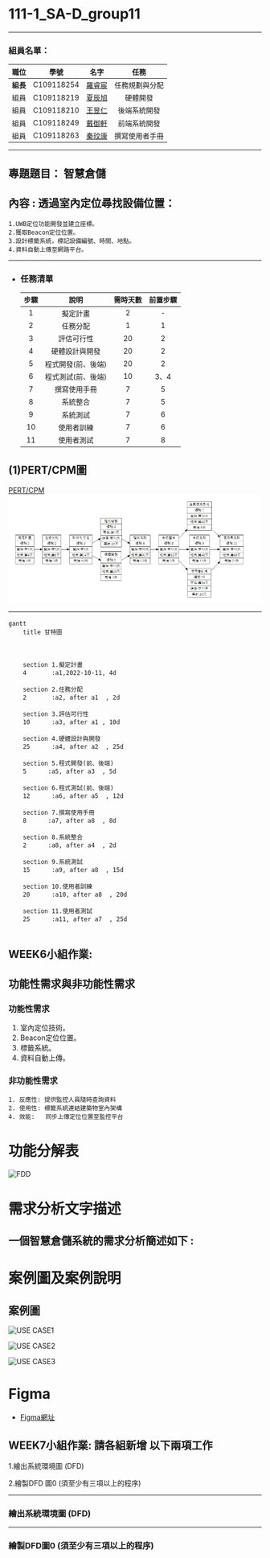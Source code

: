 # 111-1_SA-D_group11  

---  

### 組員名單：  

| 職位 | 學號 | 名字 | 任務 |
| :--: | :--: | :--: | :---: |
| **組長** | C109118254 |[羅睿宸](https://github.com/c109118254/noco) | 任務規劃與分配 |
| 組員 | C109118219 | [夏辰旭](https://github.com/sean89858448/SA-D) | 硬體開發 |
| 組員 | C109118210 | [王昱仁]() | 後端系統開發 |
| 組員 | C109118249 | [戴御軒](https://github.com/BEnser16/2022-3B.git) | 前端系統開發 |
| 組員 | C109118263 | [秦玟康](https://github.com/Wenkang99/C109118263) | 撰寫使用者手冊 |


---

## 專題題目： **智慧倉儲**
## 內容 : 透過室內定位尋找設備位置：
    1.UWB定位功能開發並建立座標。
    2.獲取Beacon定位位置。
    3.設計標籤系統，標記設備編號、時間、地點。
    4.資料自動上傳至網路平台。

---

+ ### 任務清單
    
    | **步驟** | **說明** | **需時天數** | **前置步驟** |
    | :---: | :---: | :---: | :---: |
    | 1 | 擬定計畫 | 2 | - |
    |  2 | 任務分配 | 1 | 1 |
    |  3 | 評估可行性 | 20 | 2 |
    |  4 | 硬體設計與開發 | 20 | 2 |
    |  5 | 程式開發(前、後端) | 20 | 2 |
    |  6 | 程式測試(前、後端) | 10 | 3、4 |
    |  7 | 撰寫使用手冊 | 7 | 5 |
    |  8 | 系統整合 | 7 | 5 |
    |  9 | 系統測試 | 7 | 6 |
    | 10 | 使用者訓練 | 7 | 6 |
    | 11 | 使用者測試 | 7 | 8 |
   
  
  
**(1)PERT/CPM圖**
---
[PERT/CPM](https://hackmd.io/@wwXnxhdVTL6v14eGTSBJdg/BJaUE69Qs)
![PERT](PERT.jpg "PERT")
  
---
  
```mermaid
gantt
    title 甘特圖

    

    section 1.擬定計畫
    4       :a1,2022-10-11, 4d
   
    section 2.任務分配
    2       :a2, after a1  , 2d
    
    section 3.評估可行性
    10      :a3, after a1 , 10d
    
    section 4.硬體設計與開發
    25      :a4, after a2  , 25d
    
    section 5.程式開發(前、後端)
    5      :a5, after a3  , 5d
    
    section 6.程式測試(前、後端)
    12      :a6, after a5  , 12d
    
    section 7.撰寫使用手冊
    8      :a7, after a8  , 8d
    
    section 8.系統整合
    2      :a8, after a4  , 2d
    
    section 9.系統測試
    15      :a9, after a8  , 15d
    
    section 10.使用者訓練
    20      :a10, after a8  , 20d
    
    section 11.使用者測試
    25      :a11, after a7  , 25d
   
```

## WEEK6小組作業: 

## 功能性需求與非功能性需求
  
### 功能性需求
  1. 室內定位技術。
  2. Beacon定位位置。
  3. 標籤系統。
  4. 資料自動上傳。
  
### 非功能性需求
    1. 反應性: 提供監控人員隨時查詢資料
    2. 使用性: 標籤系統連結建築物室內架構
    4. 效能:   同步上傳定位位置至監控平台

# 功能分解表

  ![FDD](https://user-images.githubusercontent.com/113968282/197533557-36733d9f-87ee-447-9b53-8f43afa965.png)



# 需求分析文字描述
## 一個智慧倉儲系統的需求分析簡述如下 : 


# 案例圖及案例說明
## 案例圖

   ![USE CASE1](https://user-images.githubusercontent.com/73731793/197538691-6e00998d-05a1-435b-b406-ba2691dac2.png)
   
   ![USE CASE2](https://user-images.githubusercontent.com/73731793/197538691-6e00998d-05a1-435b-b406-ba2691dac2.png)
   
   ![USE CASE3](https://user-images.githubusercontent.com/73731793/197538691-6e00998d-05a1-435b-b406-ba2691dac2.png)


# Figma
  *  [Figma網址](https://www.figma.com/file/sNYb4JDbAHiJrGlYwz0DTv/%E5%AF%B5%E7%89%A9%E5%8D%94%EB1?node-id=0%3A1)

## WEEK7小組作業: 請各組新增 以下兩項工作
1.繪出系統環境圖 (DFD)

2.繪製DFD 圖0 (須至少有三項以上的程序)

---
### 繪出系統環境圖 (DFD)

---
### 繪製DFD圖0 (須至少有三項以上的程序)

